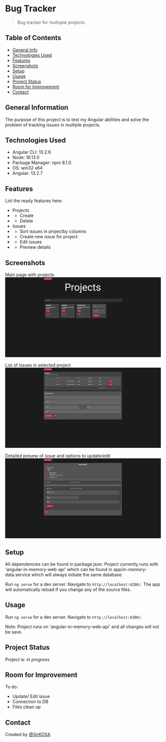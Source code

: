 # Bug Tracker
> Bug tracker for multuple projects

## Table of Contents
* [General Info](#general-information)
* [Technologies Used](#technologies-used)
* [Features](#features)
* [Screenshots](#screenshots)
* [Setup](#setup)
* [Usage](#usage)
* [Project Status](#project-status)
* [Room for Improvement](#room-for-improvement)
* [Contact](#contact)
<!-- * [License](#license) -->


## General Information
The purpose of this project is to test my Angular abilities and solve the problem of tracking issues in multiple projects.


## Technologies Used
- Angular CLI: 13.2.6
- Node: 16.13.0
- Package Manager: npm 8.1.0
- OS: win32 x64
- Angular: 13.2.7


## Features
List the ready features here:
- Projects
- - Create
- - Delete
- Issues
- - Sort issues in projectby columns
- - Create new issue for project
- - Edit issues
- - Preview details


## Screenshots

Main page with projects
![Projects](./img/Projects.png)

List of issues in selected project
![IssuesList](./img/IssuesList.png)

Detailed prevew of issue and options to update/edit
![IssueDetail;s](./img/IssueDetails.png)



## Setup
All dependencies can be found in package.json. Project currently runs with 'angular-in-memory-web-api' which can be found in app/in-memory-data.service which will always initiate the same database.

Run `ng serve` for a dev server. Navigate to `http://localhost:4200/`. The app will automatically reload if you change any of the source files.


## Usage
Run `ng serve` for a dev server. Navigate to `http://localhost:4200/`.

Note: Project runs on 'angular-in-memory-web-api' and all changes will not be save.


## Project Status
Project is: _in progress_ 


## Room for Improvement
To do:
- Update/ Edit issue
- Connection to DB
- Files clean up

## Contact
Created by [@SirKOSA](https://sirkosa.github.io)
